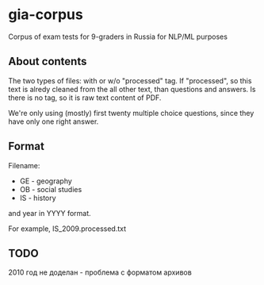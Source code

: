 # gia-corpus
Corpus of exam tests for 9-graders in Russia for NLP/ML purposes

## About contents
The two types of files:  with or w/o "processed" tag. If "processed", so this text is alredy cleaned from the all other text, than questions and answers. Is there is no tag, so it is raw text content of PDF.

We're only using (mostly) first twenty multiple choice questions, since they have only one right answer.

## Format
Filename: 
 * GE - geography
 * OB - social studies
 * IS - history

 and year in YYYY format.

For example, IS_2009.processed.txt

## TODO 
2010 год не доделан - проблема с форматом архивов
